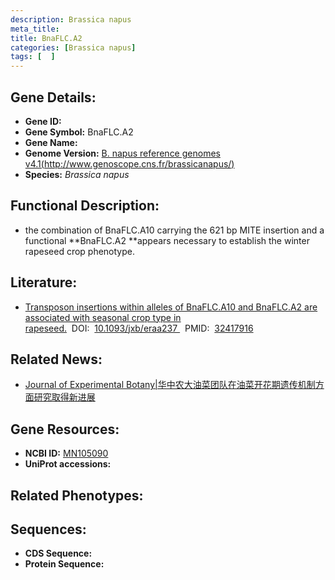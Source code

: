 ```yaml
---
description: Brassica napus
meta_title:
title: BnaFLC.A2 
categories: [Brassica napus]
tags: [  ]
---
```


## Gene Details:
- **Gene ID:**	[]()
- **Gene Symbol:** BnaFLC.A2 
- **Gene Name:** 
- **Genome Version:** [B. napus reference genomes v4.1(http://www.genoscope.cns.fr/brassicanapus/)]()
- **Species:** *Brassica napus*

## Functional Description:
   - the combination of BnaFLC.A10 carrying the 621 bp MITE insertion and a functional **BnaFLC.A2 **appears necessary to establish the winter rapeseed crop phenotype.

## Literature:
   - [Transposon insertions within alleles of BnaFLC.A10 and BnaFLC.A2 are associated with seasonal crop type in rapeseed.]( https://academic.oup.com/jxb/article/71/16/4729/5838260)&nbsp;&nbsp;DOI:&nbsp;&nbsp;[10.1093/jxb/eraa237 ](https://academic.oup.com/jxb/article/71/16/4729/5838260)&nbsp;&nbsp;PMID:&nbsp;&nbsp;[32417916](https://pubmed.ncbi.nlm.nih.gov/32417916/)

## Related News:
   - [Journal of Experimental Botany|华中农大油菜团队在油菜开花期遗传机制方面研究取得新进展](https://mp.weixin.qq.com/s?__biz=Mzg3MDEwNDEyMg==&mid=2247489757&idx=2&sn=0716900635e71eaa7866e467de7e9ce8&chksm=ce93b588f9e43c9e7e0d12f37178879b96d5e1abd4be225b84c79038d8337f2b1af1c7c06547&scene=27#wechat_redirect)

## Gene Resources:
- **NCBI ID:** [MN105090](https://www.ncbi.nlm.nih.gov/gene/?term=MN105090)
- **UniProt accessions:** [](https://www.uniprot.org/uniprotkb//entry)

## Related Phenotypes:


## Sequences:
- **CDS Sequence:**
- **Protein Sequence:**
